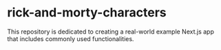 # rick-and-morty-characters
This repository is dedicated to creating a real-world example Next.js app that includes commonly used functionalities.
